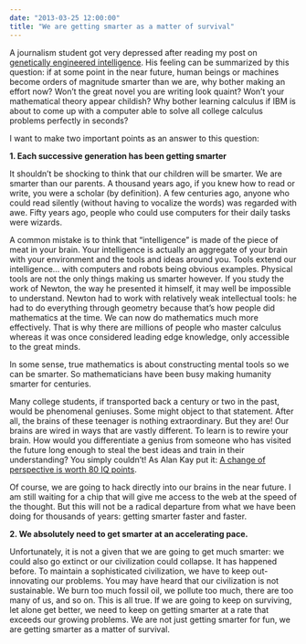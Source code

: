 ```yaml
---
date: "2013-03-25 12:00:00"
title: "We are getting smarter as a matter of survival"
---
```




A journalism student got very depressed after reading my post on [genetically engineered intelligence](/lemire/blog/2013/03/17/is-genetically-engineering-intelligence-worth-it/). His feeling can be summarized by this question: if at some point in the near future, human beings or machines become orders of magnitude smarter than we are, why bother making an effort now? Won&rsquo;t the great novel you are writing look quaint? Won&rsquo;t your mathematical theory appear childish? Why bother learning calculus if IBM is about to come up with a computer able to solve all college calculus problems perfectly in seconds?

I want to make two important points as an answer to this question:

__1. Each successive generation has been getting smarter__

It shouldn&rsquo;t be shocking to think that our children will be smarter. We are smarter than our parents. A thousand years ago, if you knew how to read or write, you were a scholar (by definition). A few centuries ago, anyone who could read silently (without having to vocalize the words) was regarded with awe. Fifty years ago, people who could use computers for their daily tasks were wizards.

A common mistake is to think that &ldquo;intelligence&rdquo; is made of the piece of meat in your brain. Your intelligence is actually an aggregate of your brain with your environment and the tools and ideas around you. Tools extend our intelligence&hellip; with computers and robots being obvious examples. Physical tools are not the only things making us smarter however. If you study the work of Newton, the way he presented it himself, it may well be impossible to understand. Newton had to work with relatively weak intellectual tools: he had to do everything through geometry because that&rsquo;s how people did mathematics at the time. We can now do mathematics much more effectively. That is why there are millions of people who master calculus whereas it was once considered leading edge knowledge, only accessible to the great minds.

In some sense, true mathematics is about constructing mental tools so we can be smarter. So mathematicians have been busy making humanity smarter for centuries.

Many college students, if transported back a century or two in the past, would be phenomenal geniuses. Some might object to that statement. After all, the brains of these teenager is nothing extraordinary. But they are! Our brains are wired in ways that are vastly different. To learn is to rewire your brain. How would you differentiate a genius from someone who has visited the future long enough to steal the best ideas and train in their understanding? You simply couldn&rsquo;t! As Alan Kay put it: [A change of perspective is worth 80 IQ points](http://michaelnielsen.org/blog/867/).

Of course, we are going to hack directly into our brains in the near future. I am still waiting for a chip that will give me access to the web at the speed of the thought. But this will not be a radical departure from what we have been doing for thousands of years: getting smarter faster and faster.

__2. We absolutely need to get smarter at an accelerating pace.__

Unfortunately, it is not a given that we are going to get much smarter: we could also go extinct or our civilization could collapse. It has happened before. To maintain a sophisticated civilization, we have to keep out-innovating our problems. You may have heard that our civilization is not sustainable. We burn too much fossil oil, we pollute too much, there are too many of us, and so on. This is all true. If we are going to keep on surviving, let alone get better, we need to keep on getting smarter at a rate that exceeds our growing problems. We are not just getting smarter for fun, we are getting smarter as a matter of survival.


